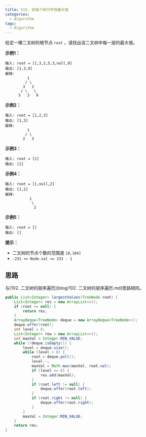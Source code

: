 ```yaml
---
title: 515. 在每个树行中找最大值
categories:
  - Algorithm
tags:
  - Algorithm
---
```


给定一棵二叉树的根节点 `root` ，请找出该二叉树中每一层的最大值。

**示例1：**

```
输入: root = [1,3,2,5,3,null,9]
输出: [1,3,9]
解释:
          1
         / \
        3   2
       / \   \  
      5   3   9 
```

**示例2：**

```
输入: root = [1,2,3]
输出: [1,3]
解释:
          1
         / \
        2   3
```

**示例3：**

```
输入: root = [1]
输出: [1]
```

**示例4：**

```
输入: root = [1,null,2]
输出: [1,2]
解释:      
           1 
            \
             2     
```

**示例5：**

```
输入: root = []
输出: []
```

**提示：**

- 二叉树的节点个数的范围是 `[0,104]`
- `-231 <= Node.val <= 231 - 1`

## 思路

与[102. 二叉树的层序遍历](blog/102. 二叉树的层序遍历.md)思路相同。

```java
public List<Integer> largestValues(TreeNode root) {
    List<Integer> res = new ArrayList<>();
    if (root == null) {
        return res;
    }
    ArrayDeque<TreeNode> deque = new ArrayDeque<TreeNode>();
    deque.offer(root);
    int level = 0;
    List<Integer> row = new ArrayList<>();
    int maxVal = Integer.MIN_VALUE;
    while (!deque.isEmpty()) {
        level = deque.size();
        while (level > 0) {
            root = deque.poll();
            level--;
            maxVal = Math.max(maxVal, root.val);
            if (level == 0) {
                res.add(maxVal);
            }
            if (root.left != null) {
                deque.offer(root.left);
            }
            if (root.right != null) {
                deque.offer(root.right);
            }
        }
        maxVal = Integer.MIN_VALUE;
    }
    return res;
}
```

